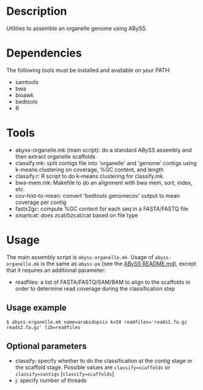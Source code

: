# Description

Utilities to assemble an organelle genome using ABySS.

# Dependencies

The following tools must be installed and available on your PATH:

* samtools
* bwa
* bioawk
* bedtools
* R

# Tools

* abyss-organelle.mk (main script): do a standard ABySS assembly and then extract organelle scaffolds
* classify.mk: split contigs file into 'organelle' and 'genome' contigs using k-means clustering on coverage, %GC content, and length
* classify.r: R script to do k-means clustering for classify.mk
* bwa-mem.mk: Makefile to do an alignment with bwa mem, sort, index, etc.
* cov-hist-to-mean: convert 'bedtools genomecov' output to mean coverage per contig
* fastx2gc: compute %GC content for each seq in a FASTA/FASTQ file
* smartcat: does zcat/bzcat/cat based on file type

# Usage

The main assembly script is `abyss-organelle.mk`. Usage of `abyss-organelle.mk` is the same as `abyss-pe` (see the [ABySS README.md](https://github.com/bcgsc/abyss#assembling-a-paired-end-library)), except that it requires an additional parameter:

* readfiles: a list of FASTA/FASTQ/SAM/BAM to align to the scaffolds in order to determine read coverage during the classification step

## Usage example

```
$ abyss-organelle.mk name=arabidopsis k=50 readfiles='reads1.fa.gz reads2.fa.gz' lib=readfiles
```

## Optional parameters

* classify: specify whether to do the classification at the contig stage or the scaffold stage. Possible values are `classify=scaffolds` or `classify=contigs` [`classify=scaffolds`]
* j: specify number of threads
